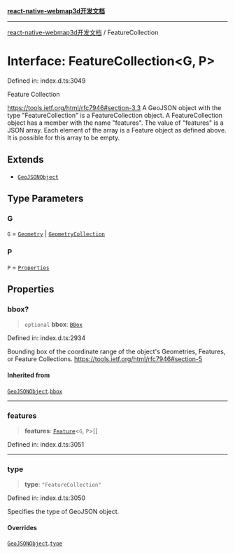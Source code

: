 [**react-native-webmap3d开发文档**](../README.md)

***

[react-native-webmap3d开发文档](../globals.md) / FeatureCollection

# Interface: FeatureCollection\<G, P\>

Defined in: index.d.ts:3049

Feature Collection

https://tools.ietf.org/html/rfc7946#section-3.3
A GeoJSON object with the type "FeatureCollection" is a FeatureCollection object.
A FeatureCollection object has a member with the name "features".
The value of "features" is a JSON array. Each element of the array is a Feature object as defined above.
It is possible for this array to be empty.

## Extends

- [`GeoJSONObject`](GeoJSONObject.md)

## Type Parameters

### G

`G` = [`Geometry`](Geometry.md) \| [`GeometryCollection`](GeometryCollection.md)

### P

`P` = [`Properties`](../type-aliases/Properties.md)

## Properties

### bbox?

> `optional` **bbox**: [`BBox`](../type-aliases/BBox.md)

Defined in: index.d.ts:2934

Bounding box of the coordinate range of the object's Geometries, Features, or Feature Collections.
https://tools.ietf.org/html/rfc7946#section-5

#### Inherited from

[`GeoJSONObject`](GeoJSONObject.md).[`bbox`](GeoJSONObject.md#bbox)

***

### features

> **features**: [`Feature`](Feature.md)\<`G`, `P`\>[]

Defined in: index.d.ts:3051

***

### type

> **type**: `"FeatureCollection"`

Defined in: index.d.ts:3050

Specifies the type of GeoJSON object.

#### Overrides

[`GeoJSONObject`](GeoJSONObject.md).[`type`](GeoJSONObject.md#type)
